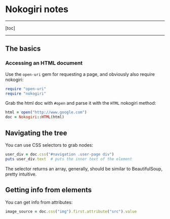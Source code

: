 # Nokogiri notes

---

[toc]

---

## The basics

### Accessing an HTML document

Use the `open-uri` gem for requesting a page, and obviously also require nokogiri:

```ruby
require "open-uri"
require "nokogiri"
```

Grab the html doc with `#open` and parse it with the `HTML` nokogiri method:

```ruby
html = open("http://www.google.com")
doc = Nokogiri::HTML(html)
```

## Navigating the tree

You can use CSS selectors to grab nodes:

```ruby
user_div = doc.css("#navigation .user-page div")
puts user_div.text  # puts the inner text of the element
```

The selector returns an array, generally, should be similar to BeautifulSoup, pretty intuitive.

## Getting info from elements

You can get info from attributes:

```ruby
image_source = doc.css("img").first.attribute("src").value
```